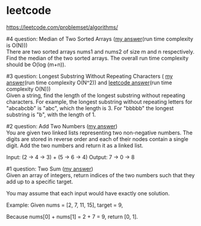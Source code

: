 # leetcode
https://leetcode.com/problemset/algorithms/

#4
question: Median of Two Sorted Arrays ([my answer](https://github.com/ityoung/leetcode/blob/master/MedianofTwoSortedArrays.c)(run time complexity is O(N)))<br>
There are two sorted arrays nums1 and nums2 of size m and n respectively. Find the median of the two sorted arrays. The overall run time complexity should be O(log (m+n)).

#3
question: Longest Substring Without Repeating Characters  (
[my answer](https://github.com/ityoung/leetcode/blob/master/LongestSubstringWithoutRepeatingCharacters.c)(run time complexity O(N^2)) and [leetcode answer](https://github.com/ityoung/leetcode/blob/master/T3-2.c)(run time complexity O(N)))<br>
Given a string, find the length of the longest substring without repeating characters. For example, the longest substring without repeating letters for "abcabcbb" is "abc", which the length is 3. For "bbbbb" the longest substring is "b", with the length of 1.

#2
question: Add Two Numbers  ([my answer](https://github.com/ityoung/leetcode/blob/master/AddTwoNumbers.c))<br>
You are given two linked lists representing two non-negative numbers. The digits are stored in reverse order and each of their nodes contain a single digit. Add the two numbers and return it as a linked list.

Input: (2 -> 4 -> 3) + (5 -> 6 -> 4)
Output: 7 -> 0 -> 8

#1
question: Two Sum  ([my answer](https://github.com/ityoung/leetcode/blob/master/TwoSum.c))<br>
Given an array of integers, return indices of the two numbers such that they add up to a specific target.

You may assume that each input would have exactly one solution.

Example:
Given nums = [2, 7, 11, 15], target = 9,

Because nums[0] + nums[1] = 2 + 7 = 9,
return [0, 1].
